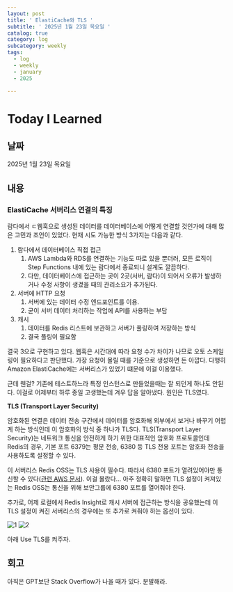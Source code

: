 ```yaml
---
layout: post
title: ' ElastiCache와 TLS '
subtitle: ' 2025년 1월 23일 목요일 '
catalog: true
category: log
subcategory: weekly
tags:
  - log
  - weekly
  - january
  - 2025

---
```


# Today I Learned

## 날짜

2025년 1월 23일 목요일

## 내용

### ElastiCache 서버리스 연결의 특징

람다에서 ㄷ웹훅으로 생성된 데이터를 데이터베이스에 어떻게 연결할 것인가에 대해 많은 고민과 조언이 있었다. 현재 시도 가능한 방식 3가지는 다음과 같다.

1. 람다에서 데이터베이스 직접 접근
    1. AWS Lambda와 RDS를 연결하는 기능도 따로 있을 뿐더러, 모든 로직이 Step Functions 내에 있는 람다에서 종료되니 설계도 깔끔하다.
    2. 다만, 데이터베이스에 접근하는 곳이 2곳(서버, 람다)이 되어서 오류가 발생하거나 수정 사항이 생겼을 때의 관리소요가 추가된다.
2. 서버에 HTTP 요청
    1. 서버에 있는 데이터 수정 엔드포인트를 이용.
    2. 굳이 서버 데이터 처리하는 작업에 API를 사용하는 부담
3. 캐시
    1. 데이터를 Redis 리스트에 보관하고 서버가 풀링하여 저장하는 방식
    2. 결국 풀링이 필요함

결국 3으로 구현하고 있다. 웹훅은 시간대에 따라 요청 수가 차이가 나므로 오토 스케일링이 필요하다고 판단했다. 가장 요청이 몰릴 때를 기준으로 생성하면 돈 아깝다. 다행히 Amazon ElastiCache에는 서버리스가 있었기 떄문에 이걸 이용했다.

근데 웬걸? 기존에 테스트하느라 특정 인스턴스로 만들었을때는 잘 되던게 하나도 안된다. 이걸로 어제부터 하루 종일 고생했는데 겨우 답을 알아냈다. 원인은 TLS였다.

**TLS (Transport Layer Security)**

암호화된 연결은 데이터 전송 구간에서 데이터를 암호화해 외부에서 보거나 바꾸기 어렵게 하는 방식인데 이 암호화의 방식 중 하나가 TLS다. TLS(Transport Layer Security)는 네트워크 통신을 안전하게 하기 위한 대표적인 암호화 프로토콜인데 Redis의 경우, 기본 포트 6379는 평문 전송, 6380 등 TLS 전용 포트는 암호화 전송을 사용하도록 설정할 수 있다.

 이 서버리스 Redis OSS는 TLS 사용이 필수다. 따라서 6380 포트가 열려있어야만 통신할 수 있다([관련 AWS 문서](https://docs.aws.amazon.com/AmazonElastiCache/latest/dg/set-up.html#elasticache-install-grant-access-VPN)). 이걸 몰랐다… 아주 정확히 말하면 TLS 설정이 켜져있는 Redis OSS는 통신을 위해 보안그룹에 6380 포트를 열어줘야 한다.

추가로, 어제 로컬에서 Redis Insight로 캐시 서버에 접근하는 방식을 공유했는데 이 TLS 설정이 켜진 서버리스의 경우에는 또 추가로 켜줘야 하는 옵션이 있다.

![1](https://cdn.jsdelivr.net/gh/junsoopooh/junsoopooh.github.io/img/log/2025/01/23/1.webp)
![2](https://cdn.jsdelivr.net/gh/junsoopooh/junsoopooh.github.io/img/log/2025/01/23/2.webp)

아래 Use TLS를 켜주자.

## 회고

아직은 GPT보단 Stack Overflow가 나을 때가 있다. 분발해라.